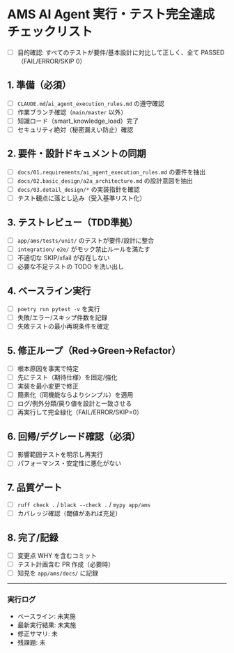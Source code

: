 # AMS AI Agent 実行・テスト完全達成チェックリスト

- [ ] 目的確認: すべてのテストが要件/基本設計に対比して正しく、全て PASSED（FAIL/ERROR/SKIP 0）

## 1. 準備（必須）
- [ ] `CLAUDE.md`/`ai_agent_execution_rules.md` の遵守確認
- [ ] 作業ブランチ確認（`main/master` 以外）
- [ ] 知識ロード（smart_knowledge_load）完了
- [ ] セキュリティ絶対（秘密漏えい防止）確認

## 2. 要件・設計ドキュメントの同期
- [ ] `docs/01.requirements/ai_agent_execution_rules.md` の要件を抽出
- [ ] `docs/02.basic_design/a2a_architecture.md` の設計意図を抽出
- [ ] `docs/03.detail_design/*` の実装指針を確認
- [ ] テスト観点に落とし込み（受入基準リスト化）

## 3. テストレビュー（TDD準拠）
- [ ] `app/ams/tests/unit/` のテストが要件/設計に整合
- [ ] `integration/` `e2e/` がモック禁止ルールを満たす
- [ ] 不適切な SKIP/xfail が存在しない
- [ ] 必要な不足テストの TODO を洗い出し

## 4. ベースライン実行
- [ ] `poetry run pytest -v` を実行
- [ ] 失敗/エラー/スキップ件数を記録
- [ ] 失敗テストの最小再現条件を確定

## 5. 修正ループ（Red→Green→Refactor）
- [ ] 根本原因を事実で特定
- [ ] 先にテスト（期待仕様）を固定/強化
- [ ] 実装を最小変更で修正
- [ ] 簡素化（同機能ならよりシンプル）を適用
- [ ] ログ/例外分類/戻り値を設計と一致させる
- [ ] 再実行して完全緑化（FAIL/ERROR/SKIP=0）

## 6. 回帰/デグレード確認（必須）
- [ ] 影響範囲テストを明示し再実行
- [ ] パフォーマンス・安定性に悪化がない

## 7. 品質ゲート
- [ ] `ruff check .` / `black --check .` / `mypy app/ams`
- [ ] カバレッジ確認（閾値があれば充足）

## 8. 完了/記録
- [ ] 変更点 WHY を含むコミット
- [ ] テスト計画含む PR 作成（必要時）
- [ ] 知見を `app/ams/docs/` に記録

---

### 実行ログ
- ベースライン: 未実施
- 最新実行結果: 未実施
- 修正サマリ: 未
- 残課題: 未
